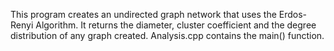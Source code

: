 This program creates an undirected graph network that uses the Erdos-Renyi Algorithm. It returns the diameter, cluster coefficient and the degree distribution of any graph created. 
Analysis.cpp contains the main() function. 
